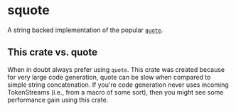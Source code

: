 # squote

A string backed implementation of the popular [`quote`](https://github.com/dtolnay/quote).

## This crate vs. quote

When in doubt always prefer using `quote`. This crate was created because for very large 
code generation, quote can be slow when compared to simple string concatenation. If you're
code generation never uses incoming TokenStreams (i.e., from a macro of some sort), then you
might see some performance gain using this crate. 